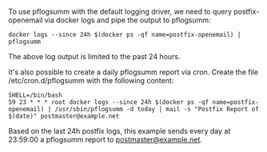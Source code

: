 To use pflogsumm with the default logging driver, we need to query postfix-openemail via docker logs and pipe the output to pflogsumm:

```
docker logs --since 24h $(docker ps -qf name=postfix-openemail) | pflogsumm
```

The above log output is limited to the past 24 hours.

It's also possible to create a daily pflogsumm report via cron. Create the file /etc/cron.d/pflogsumm with the following content:

```
SHELL=/bin/bash
59 23 * * * root docker logs --since 24h $(docker ps -qf name=postfix-openemail) | /usr/sbin/pflogsumm -d today | mail -s "Postfix Report of $(date)" postmaster@example.net
```

Based on the last 24h postfix logs, this example sends every day at 23:59:00 a pflogsumm report to postmaster@example.net.

